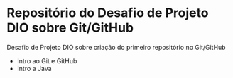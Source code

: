 # Repositório do Desafio de Projeto DIO sobre Git/GitHub 
Desafio de Projeto DIO sobre criação do primeiro repositório no Git/GitHub

- Intro ao Git e GitHub
- Intro a Java